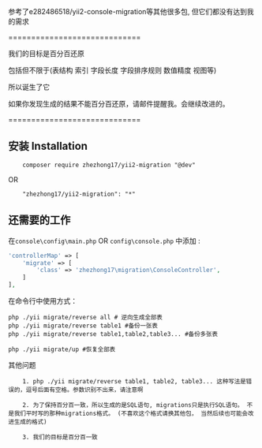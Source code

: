 
参考了e282486518/yii2-console-migration等其他很多包, 但它们都没有达到我的需求

=============================

我们的目标是百分百还原


包括但不限于(表结构 索引 字段长度 字段排序规则 数值精度 视图等)

所以诞生了它

如果你发现生成的结果不能百分百还原，请邮件提醒我。会继续改进的。


=============================

安装 Installation
--------------

```
    composer require zhezhong17/yii2-migration "@dev"
```

OR

```
    "zhezhong17/yii2-migration": "*"
```


还需要的工作
----

在```console\config\main.php```
OR ```config\console.php``` 中添加 :

```php
'controllerMap' => [
    'migrate' => [
        'class' => 'zhezhong17\migration\ConsoleController',
    ]
],
```

在命令行中使用方式：
```
php ./yii migrate/reverse all # 逆向生成全部表
php ./yii migrate/reverse table1 #备份一张表
php ./yii migrate/reverse table1,table2,table3... #备份多张表 

php ./yii migrate/up #恢复全部表
```


其他问题
````
    1. php ./yii migrate/reverse table1, table2, table3... 这种写法是错误的，逗号后面有空格。参数识别不出来，请注意啊

    2. 为了保持百分百一致，所以生成的是SQL语句, migrations只是执行SQL语句。 不是我们平时写的那种migrations格式。 (不喜欢这个格式请换其他包， 当然后续也可能会改进生成的格式)  

    3. 我们的目标是百分百一致
